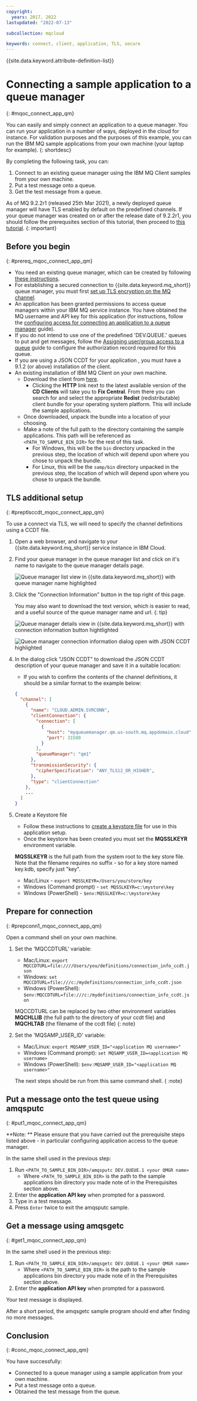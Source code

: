 ```yaml
---
copyright:
  years: 2017, 2022
lastupdated: "2022-07-13"

subcollection: mqcloud

keywords: connect, client, application, TLS, secure
---
```


{{site.data.keyword.attribute-definition-list}}

# Connecting a sample application to a queue manager
{: #mqoc_connect_app_qm}
 
You can easily and simply connect an application to a queue manager. You can run your application in a number of ways, deployed in the cloud for instance. For validation purposes and the purposes of this example, you can run the IBM MQ sample applications from your own machine (your laptop for example).
{: shortdesc}

By completing the following task, you can:
1. Connect to an existing queue manager using the IBM MQ Client samples from your own machine.
2. Put a test message onto a queue.
3. Get the test message from a queue.

As of MQ 9.2.2r1 (released 25th Mar 2021), a newly deployed queue manager will have TLS enabled by default on the predefined channels. If your queue manager was created on or after the release date of 9.2.2r1, you should follow the prerequsites section of this tutorial, then proceed to [this tutorial](/docs/services/mqcloud?topic=mqcloud-mqoc_connect_app_ssl).
{: important}

## Before you begin
{: #prereq_mqoc_connect_app_qm}

* You need an existing queue manager, which can be created by following [these instructions](/docs/mqcloud?topic=mqcloud-mqoc_create_qm).
* For establishing a secured connection to {{site.data.keyword.mq_short}} queue manager, you must first [set up TLS encryption on the MQ channel](/docs/services/mqcloud?topic=mqcloud-mqoc_configure_chl_ssl).
* An application has been granted permissions to access queue managers within your IBM MQ service instance. You have obtained the MQ username and API key for this application (for instructions, follow the [configuring access for connecting an application to a queue manager](/docs/services/mqcloud?topic=mqcloud-mqoc_configure_app_qm_access) guide).
* If you do not intend to use one of the predefined 'DEV.QUEUE.' queues to put and get messages, follow the [Assigning user/group access to a queue](/docs/services/mqcloud?topic=mqcloud-mqoc_configure_auth_record) guide to configure the authorization record required for this queue.
* If you are using a JSON CCDT for your application , you must have a 9.1.2 (or above) installation of the client.
* An existing installation of IBM MQ Client on your own machine.
   * Download the client from [here](http://www-01.ibm.com/support/docview.wss?uid=swg24042176#1).
       * Clicking the **HTTP** link next to the latest available version of the **CD Clients** will take you to **Fix Central**. From there you can search for and select the appropriate **Redist** (redistributable) client bundle for your operating system platform. This will include the sample applications.
   * Once downloaded, unpack the bundle into a location of your choosing.
   * Make a note of the full path to the directory containing the sample applications. This path will be referenced as `<PATH_TO_SAMPLE_BIN_DIR>` for the rest of this task.
       * For Windows, this will be the `bin` directory unpacked in the previous step, the location of which will depend upon where you chose to unpack the bundle.
       * For Linux, this will be the `samp/bin` directory unpacked in the previous step, the location of which will depend upon where you chose to unpack the bundle.

## TLS additional setup
{: #preptlsccdt_mqoc_connect_app_qm}

To use a connect via TLS, we will need to specify the channel definitions using a CCDT file.

1. Open a web browser, and navigate to your {{site.data.keyword.mq_short}} service instance in IBM Cloud.
2. Find your queue manager in the queue manager list and click on it's name to navigate to the queue manager details page.

    ![Queue manager list view in {{site.data.keyword.mq_short}} with queue manager name highlighted](./images/mqoc_connect_app_qm_list.png)

3. Click the "Connection Information" button in the top right of this page.

    You may also want to download the text version, which is easier to read, and a useful source of the queue manager name and url.
    {: tip}

    ![Queue manager details view in {{site.data.keyword.mq_short}} with connection information button hightlighted](./images/mqoc_connect_app_qm_details.png)

    ![Queue manager connection information dialog open with JSON CCDT highlighted](./images/mqoc_connect_app_qm_connection_info.png)

4. In the dialog click "JSON CCDT" to download the JSON CCDT description of your queue manager and save it in a suitable location:
    * If you wish to confirm the contents of the channel definitions, it should be a similar format to the example below:
    ```json
    {
      "channel": [
        {
          "name": "CLOUD.ADMIN.SVRCONN",
          "clientConnection": {
            "connection": [
              {
                "host": "myqueuemanager.qm.us-south.mq.appdomain.cloud",
                "port": 31500
              }
            ],
            "queueManager": "qm1"
          },
          "transmissionSecurity": {
            "cipherSpecification": "ANY_TLS12_OR_HIGHER",
          },
          "type": "clientConnection"
        },
        ...
      ]
    }
    ```

5. Create a Keystore file 
    * Follow these instructions to [create a keystore file](/docs/services/mqcloud?topic=mqcloud-mqoc_configure_chl_ssl#mqoc_chl_ssl_keystore) for use in this application setup.
    * Once the keystore has been created you must set the **MQSSLKEYR** environment variable.

    **MQSSLKEYR** is the full path from the system root to the key store file. Note that the filename requires no suffix - so for a key store named key.kdb, specify just "key".

    * Mac/Linux - `export MQSSLKEYR=/Users/you/store/key`
    * Windows (Command prompt) - `set MQSSLKEYR=c:\mystore\key`
    * Windows (PowerShell) - `$env:MQSSLKEYR=c:\mystore\key`

## Prepare for connection
{: #prepconn1_mqoc_connect_app_qm}

Open a command shell on your own machine.
1. Set the 'MQCCDTURL' variable:
    * Mac/Linux: `export MQCCDTURL=file:////Users/you/definitions/connection_info_ccdt.json`
    * Windows: `set MQCCDTURL=file:///c:/mydefinitions/connection_info_ccdt.json`
    * Windows (PowerShell): `$env:MQCCDTURL=file:///c:/mydefinitions/connection_info_ccdt.json`

    MQCCDTURL can be replaced by two other environment variables **MQCHLLIB** (the full path to the directory  of your ccdt file) and **MQCHLTAB** (the filename of the ccdt file)
    {: note}
 
2. Set the 'MQSAMP_USER_ID' variable:
    * Mac/Linux: `export MQSAMP_USER_ID="<application MQ username>"`
    * Windows (Command prompt): `set MQSAMP_USER_ID=<application MQ username>`
    * Windows (PowerShell): `$env:MQSAMP_USER_ID="<application MQ username>"`

    The next steps should be run from this same command shell.
    { :note}

## Put a message onto the test queue using amqsputc
{: #put1_mqoc_connect_app_qm}

**Note: ** Please ensure that you have carried out the prerequisite steps listed above - in particular configuring application access to the queue manager.

In the same shell used in the previous step:

1. Run `<PATH_TO_SAMPLE_BIN_DIR>/amqsputc DEV.QUEUE.1 <your QMGR name>`
    * Where `<PATH_TO_SAMPLE_BIN_DIR>` is the path to the sample applications bin directory you made note of in the Prerequisites section above.
2. Enter the **application API key** when prompted for a password.
3. Type in a test message.
4. Press `Enter` twice to exit the amqsputc sample.

## Get a message using amqsgetc
{: #get1_mqoc_connect_app_qm}

In the same shell used in the previous step:

1. Run `<PATH_TO_SAMPLE_BIN_DIR>/amqsgetc DEV.QUEUE.1 <your QMGR name>`
    * Where `<PATH_TO_SAMPLE_BIN_DIR>` is the path to the sample applications bin directory you made note of in the Prerequisites section above.
2. Enter the **application API key** when prompted for a password.

Your test message is displayed.

After a short period, the amqsgetc sample program should end after finding no more messages.

## Conclusion
{: #conc_mqoc_connect_app_qm}

You have successfully:
* Connected to a queue manager using a sample application from your own machine.
* Put a test message onto a queue.
* Obtained the test message from the queue.
